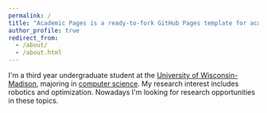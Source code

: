 ```yaml
---
permalink: /
title: "Academic Pages is a ready-to-fork GitHub Pages template for academic personal websites"
author_profile: true
redirect_from: 
  - /about/
  - /about.html
---
```


I'm a third year undergraduate student at the [University of Wisconsin-Madison](https://www.wisc.edu/), majoring in [computer science](https://www.cs.wisc.edu/). My research interest includes robotics and optimization. Nowadays I'm looking for research opportunities in these topics.
